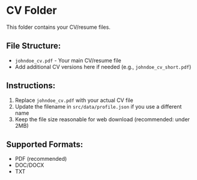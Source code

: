 # CV Folder

This folder contains your CV/resume files.

## File Structure:
- `johndoe_cv.pdf` - Your main CV/resume file
- Add additional CV versions here if needed (e.g., `johndoe_cv_short.pdf`)

## Instructions:
1. Replace `johndoe_cv.pdf` with your actual CV file
2. Update the filename in `src/data/profile.json` if you use a different name
3. Keep the file size reasonable for web download (recommended: under 2MB)

## Supported Formats:
- PDF (recommended)
- DOC/DOCX
- TXT
